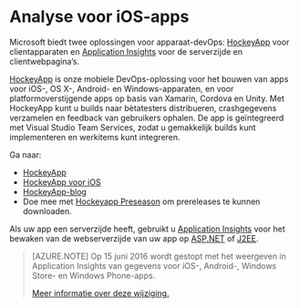 <properties
    pageTitle="Analyse voor iOS-apps"
    description="Analyseer gebruik en prestaties van uw iOS-app."
    services="application-insights"
    documentationCenter="ios"
    authors="alancameronwills"
    manager="douge"/>

<tags
    ms.service="application-insights"
    ms.workload="tbd"
    ms.tgt_pltfrm="ibiza"
    ms.devlang="na"
    ms.topic="get-started-article"
    ms.date="03/17/2016"
    ms.author="awills"/>

# Analyse voor iOS-apps

Microsoft biedt twee oplossingen voor apparaat-devOps: [HockeyApp](http://hockeyapp.net/) voor clientapparaten en [Application Insights](app-insights-overview.md) voor de serverzijde en clientwebpagina’s.

[HockeyApp](http://hockeyapp.net/) is onze mobiele DevOps-oplossing voor het bouwen van apps voor iOS-, OS X-, Android- en Windows-apparaten, en voor platformoverstijgende apps op basis van Xamarin, Cordova en Unity. Met HockeyApp kunt u builds naar bètatesters distribueren, crashgegevens verzamelen en feedback van gebruikers ophalen. De app is geïntegreerd met Visual Studio Team Services, zodat u gemakkelijk builds kunt implementeren en werkitems kunt integreren. 

Ga naar:

* [HockeyApp](http://support.hockeyapp.net/kb)
* [HockeyApp voor iOS](http://support.hockeyapp.net/kb/client-integration-ios-mac-os-x-tvos/hockeyapp-for-ios)
* [HockeyApp-blog](http://hockeyapp.net/blog/)
* Doe mee met [Hockeyapp Preseason](http://hockeyapp.net/preseason/) om prereleases te kunnen downloaden.

Als uw app een serverzijde heeft, gebruikt u [Application Insights](app-insights-overview.md) voor het bewaken van de webserverzijde van uw app op [ASP.NET](app-insights-asp-net.md) of [J2EE](app-insights-java-get-started.md). 

> [AZURE.NOTE] Op 15 juni 2016 wordt gestopt met het weergeven in Application Insights van gegevens voor iOS-, Android-, Windows Store- en Windows Phone-apps.
>
> [Meer informatie over deze wijziging.](https://azure.microsoft.com/blog/transitioning-mobile-apps-from-application-insights-to-hockeyapp/)






<!--HONumber=Jun16_HO2-->


